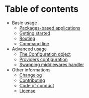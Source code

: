 # Table of contents

- Basic usage
    - [Packages-based applications](/docs/basic/packages-based-applications.md)
    - [Getting started](/docs/basic/getting-started.md)
    - [Routing](/docs/basic/routing.md)
    - [Command line](/docs/basic/command-line.md)
- Advanced usage
    - [The Configuration object](/docs/advanced/configuration-object.md)
    - [Providers configuration](/docs/advanced/providers-configuration.md)
    - [Swapping middlewares handler](/docs/advanced/swapping-middlewares-handler.md)
- Other informations
    - [Changelog](CHANGELOG.md)
    - [Contributing](CONTRIBUTING.md)
    - [Code of conduct](CONDUCT.md)
    - [License](LICENSE.md)
